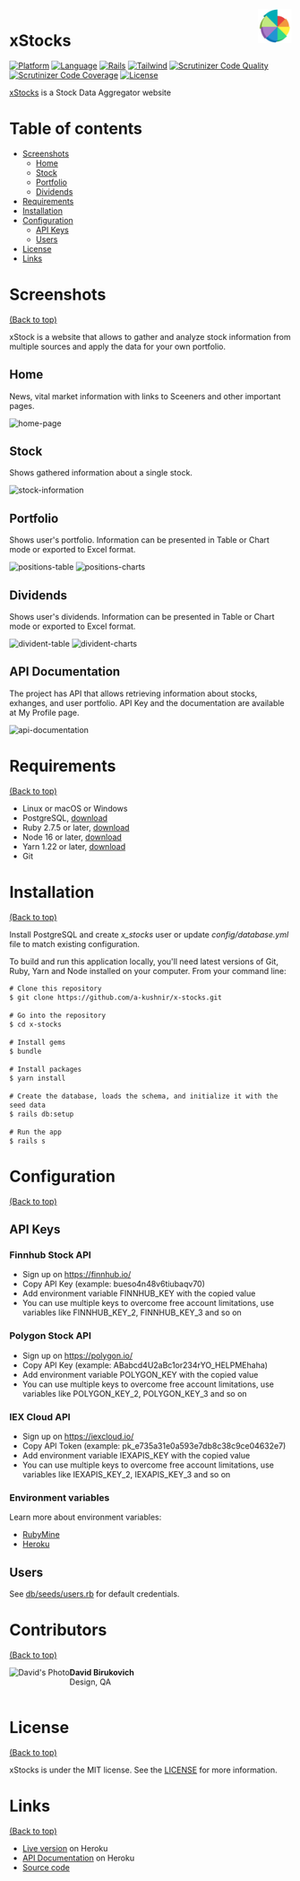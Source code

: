 <a href="http://x-stocks.herokuapp.com/">
    <img src="https://raw.githubusercontent.com/a-kushnir/x-stocks/main/app/assets/images/favicon/favicon.svg" alt="xStocks logo" title="xStocks" align="right" height="60" />
</a>

# xStocks

[![Platform](https://img.shields.io/badge/platform-windows%20%7C%20macos%20%7C%20linux-blue)](https://img.shields.io/badge/platform-windows%20%7C%20macos%20%7C%20linux-blue)
[![Language](https://img.shields.io/badge/language-ruby-orange)](https://img.shields.io/badge/language-ruby-orange)
[![Rails](https://img.shields.io/gem/v/rails?label=rails)](https://img.shields.io/gem/v/rails?label=rails)
[![Tailwind](https://img.shields.io/github/package-json/dependency-version/a-kushnir/x-stocks/tailwindcss?label=tailwind)](https://img.shields.io/github/package-json/dependency-version/a-kushnir/x-stocks/tailwindcss?label=tailwind)
[![Scrutinizer Code Quality](https://img.shields.io/scrutinizer/quality/g/a-kushnir/x-stocks/main)](https://img.shields.io/scrutinizer/quality/g/a-kushnir/x-stocks/main)
[![Scrutinizer Code Coverage](https://img.shields.io/scrutinizer/coverage/g/a-kushnir/x-stocks/main)](https://img.shields.io/scrutinizer/coverage/g/a-kushnir/x-stocks/main)
[![License](https://img.shields.io/github/license/a-kushnir/x-stocks)](https://img.shields.io/github/license/a-kushnir/x-stocks)

[xStocks](http://x-stocks.herokuapp.com/) is a Stock Data Aggregator website

# Table of contents

- [Screenshots](#screenshots)
    - [Home](#home)
    - [Stock](#stock)
    - [Portfolio](#portfolio)
    - [Dividends](#dividends)
- [Requirements](#requirements)
- [Installation](#installation)
- [Configuration](#configuration)
    - [API Keys](#api-keys)
    - [Users](#users)
- [License](#license)
- [Links](#links)

# Screenshots

[(Back to top)](#table-of-contents)

xStock is a website that allows to gather and analyze stock information from multiple sources and apply the data for your own portfolio.

## Home
News, vital market information with links to Sceeners and other important pages.

![home-page](https://user-images.githubusercontent.com/1454297/179772085-f1a05356-bb7a-435d-afa4-c68b83e0317b.png)

## Stock
Shows gathered information about a single stock.

![stock-information](https://user-images.githubusercontent.com/1454297/179772438-093d7d4e-693a-4994-96b7-a0423df9b2af.png)

## Portfolio
Shows user's portfolio. Information can be presented in Table or Chart mode or exported to Excel format.

![positions-table](https://user-images.githubusercontent.com/1454297/179772654-02b43282-c4b0-4028-a0bb-fb51cfc5bcf1.png)
![positions-charts](https://user-images.githubusercontent.com/1454297/179774298-a2ddd4d4-0a5a-4805-96d8-daf1b9389aef.png)

## Dividends
Shows user's dividends. Information can be presented in Table or Chart mode or exported to Excel format.

![divident-table](https://user-images.githubusercontent.com/1454297/179773148-9be67d15-484b-4b19-8035-e8cc69b0a551.png)
![divident-charts](https://user-images.githubusercontent.com/1454297/179774247-30912439-e0bd-4829-bbc0-61496fce84f2.png)

## API Documentation
The project has API that allows retrieving information about stocks, exhanges, and user portfolio. API Key and the documentation are available at My Profile page.

![api-documentation](https://user-images.githubusercontent.com/1454297/109259195-f307e200-77b8-11eb-8a0f-7936b16daecb.png)

# Requirements

[(Back to top)](#table-of-contents)

* Linux or macOS or Windows
* PostgreSQL, [download](https://www.postgresql.org/download/)
* Ruby 2.7.5 or later, [download](https://www.ruby-lang.org/en/downloads/)
* Node 16 or later, [download](https://nodejs.org/en/download/)
* Yarn 1.22 or later, [download](https://classic.yarnpkg.com/en/docs/install/)
* Git

# Installation

[(Back to top)](#table-of-contents)

Install PostgreSQL and create _x_stocks_ user or update _config/database.yml_ file to match existing configuration.

To build and run this application locally, you'll need latest versions of Git, Ruby, Yarn and Node installed on your computer. From your command line:

```
# Clone this repository
$ git clone https://github.com/a-kushnir/x-stocks.git

# Go into the repository
$ cd x-stocks

# Install gems
$ bundle

# Install packages
$ yarn install

# Create the database, loads the schema, and initialize it with the seed data
$ rails db:setup

# Run the app
$ rails s
```

# Configuration

[(Back to top)](#table-of-contents)

## API Keys

### Finnhub Stock API
* Sign up on https://finnhub.io/
* Copy API Key (example: bueso4n48v6tiubaqv70)
* Add environment variable FINNHUB_KEY with the copied value
* You can use multiple keys to overcome free account limitations, use variables like FINNHUB_KEY_2, FINNHUB_KEY_3 and so on

### Polygon Stock API
* Sign up on https://polygon.io/
* Copy API Key (example: ABabcd4U2aBc1or234rYO_HELPMEhaha)
* Add environment variable POLYGON_KEY with the copied value
* You can use multiple keys to overcome free account limitations, use variables like POLYGON_KEY_2, POLYGON_KEY_3 and so on

### IEX Cloud API
* Sign up on https://iexcloud.io/
* Copy API Token (example: pk_e735a31e0a593e7db8c38c9ce04632e7)
* Add environment variable IEXAPIS_KEY with the copied value
* You can use multiple keys to overcome free account limitations, use variables like IEXAPIS_KEY_2, IEXAPIS_KEY_3 and so on

### Environment variables

Learn more about environment variables:
* [RubyMine](https://www.jetbrains.com/help/objc/add-environment-variables-and-program-arguments.html)
* [Heroku](https://devcenter.heroku.com/articles/config-vars)

## Users

See [db/seeds/users.rb](https://github.com/a-kushnir/x-stocks/blob/main/db/seeds/users.rb) for default credentials.

# Contributors

[(Back to top)](#table-of-contents)

<img src="https://user-images.githubusercontent.com/1454297/95297896-6a53ce00-0838-11eb-85b0-e7f4a2693991.png" align="left" alt="David's Photo" title="David's Photo" height="70" />

**David Birukovich**<br>
Design, QA<br>
<br>

# License

[(Back to top)](#table-of-contents)

xStocks is under the MIT license. See the [LICENSE](https://github.com/a-kushnir/x-stocks/blob/main/LICENSE) for more information.

# Links

[(Back to top)](#table-of-contents)

* [Live version](http://x-stocks.herokuapp.com/) on Heroku
* [API Documentation](http://x-stocks.herokuapp.com/api_docs) on Heroku
* [Source code](https://github.com/a-kushnir/x-stocks)
